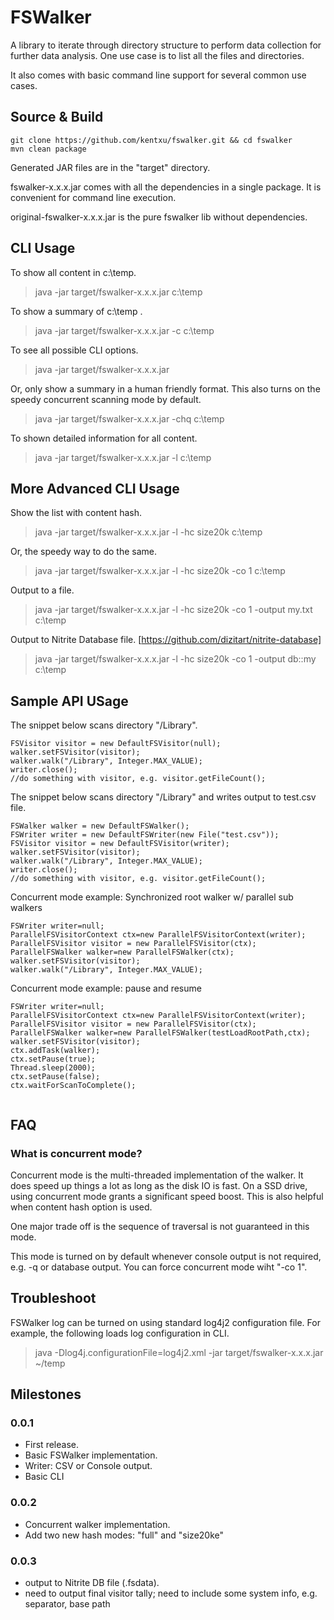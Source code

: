 # FSWalker

A library to iterate through directory structure to perform data collection for further data analysis. One use case is to list all the files and directories. 

It also comes with basic command line support for several common use cases.



## Source & Build

```
git clone https://github.com/kentxu/fswalker.git && cd fswalker
mvn clean package
```

Generated JAR files are in the "target" directory. 

fswalker-x.x.x.jar comes with all the dependencies in a single package. It is convenient for command line execution. 

original-fswalker-x.x.x.jar is the pure fswalker lib without dependencies.



## CLI Usage

To show all content in c:\temp.
> java -jar target/fswalker-x.x.x.jar c:\temp

To show a summary of c:\temp .
> java -jar target/fswalker-x.x.x.jar -c c:\temp

To see all possible CLI options.
> java -jar target/fswalker-x.x.x.jar 

Or, only show a summary in a human friendly format. This also turns on the speedy concurrent scanning mode by default.
> java -jar target/fswalker-x.x.x.jar -chq c:\temp

To shown detailed information for all content.
> java -jar target/fswalker-x.x.x.jar -l c:\temp


## More Advanced CLI Usage

Show the list with content hash.
> java -jar target/fswalker-x.x.x.jar -l -hc size20k c:\temp

Or, the speedy way to do the same.
> java -jar target/fswalker-x.x.x.jar -l -hc size20k -co 1 c:\temp


Output to a file.
> java -jar target/fswalker-x.x.x.jar -l -hc size20k -co 1 -output my.txt c:\temp


Output to Nitrite Database file. [https://github.com/dizitart/nitrite-database]

> java -jar target/fswalker-x.x.x.jar -l -hc size20k -co 1 -output db::my c:\temp

## Sample API USage

The snippet below scans directory "/Library".

```
FSVisitor visitor = new DefaultFSVisitor(null);
walker.setFSVisitor(visitor);
walker.walk("/Library", Integer.MAX_VALUE);
writer.close();
//do something with visitor, e.g. visitor.getFileCount();
```

The snippet below scans directory "/Library" and writes output to test.csv file.

```
FSWalker walker = new DefaultFSWalker();
FSWriter writer = new DefaultFSWriter(new File("test.csv"));
FSVisitor visitor = new DefaultFSVisitor(writer);
walker.setFSVisitor(visitor);
walker.walk("/Library", Integer.MAX_VALUE);
writer.close();
//do something with visitor, e.g. visitor.getFileCount();
```

Concurrent mode example: Synchronized root walker w/ parallel sub walkers

```
FSWriter writer=null;
ParallelFSVisitorContext ctx=new ParallelFSVisitorContext(writer);
ParallelFSVisitor visitor = new ParallelFSVisitor(ctx);
ParallelFSWalker walker=new ParallelFSWalker(ctx);
walker.setFSVisitor(visitor);
walker.walk("/Library", Integer.MAX_VALUE);
```

Concurrent mode example: pause and resume 

```
FSWriter writer=null;
ParallelFSVisitorContext ctx=new ParallelFSVisitorContext(writer);
ParallelFSVisitor visitor = new ParallelFSVisitor(ctx);
ParallelFSWalker walker=new ParallelFSWalker(testLoadRootPath,ctx);
walker.setFSVisitor(visitor);
ctx.addTask(walker);
ctx.setPause(true);
Thread.sleep(2000);
ctx.setPause(false);
ctx.waitForScanToComplete();
		
```


## FAQ
### What is concurrent mode?
Concurrent mode is the multi-threaded implementation of the walker. It does speed up things a lot as long as the disk IO is fast. On a SSD drive, using concurrent mode grants a significant speed boost. This is also helpful when content hash option is used.

One major trade off is the sequence of traversal is not guaranteed in this mode. 

This mode is turned on by default whenever console output is not required, e.g. -q or database output. You can force concurrent mode wiht "-co 1". 

## Troubleshoot

FSWalker log can be turned on using standard log4j2 configuration file. For example, the following loads log configuration in CLI.
> java -Dlog4j.configurationFile=log4j2.xml  -jar target/fswalker-x.x.x.jar ~/temp


## Milestones
### 0.0.1
* First release. 
* Basic FSWalker implementation.
* Writer: CSV or Console output.
* Basic CLI 

### 0.0.2
* Concurrent walker implementation. 
* Add two new hash modes: "full" and "size20ke" 

### 0.0.3
* output to Nitrite DB file (.fsdata).
* need to output final visitor tally; need to include some system info, e.g. separator, base path




